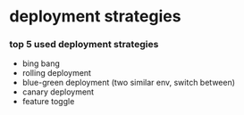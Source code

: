 # deployment strategies


### top 5 used deployment strategies

- bing bang
- rolling deployment
- blue-green deployment (two similar env, switch between)
- canary deployment
- feature toggle
